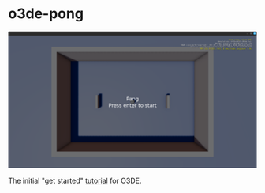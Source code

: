 # o3de-pong

![screenshot of the exported build](screenshot.png)

The initial "get started" [tutorial](https://www.youtube.com/playlist?list=PLCQwFpnHSZQhhsr6iJqyeYqKe6dexnHh9) for O3DE.

